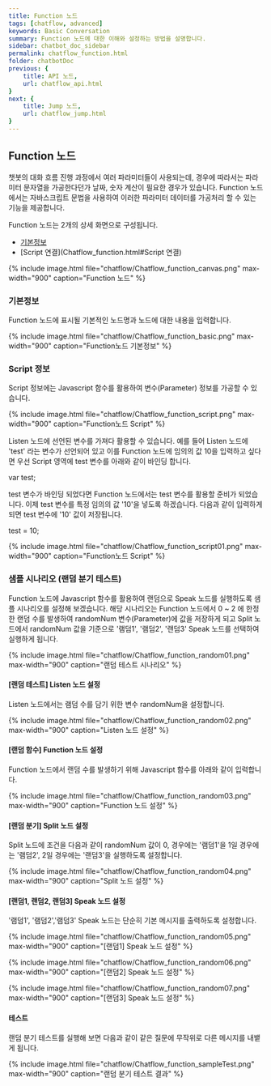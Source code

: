 ```yaml
---
title: Function 노드
tags: [chatflow, advanced]
keywords: Basic Conversation
summary: Function 노드에 대한 이해와 설정하는 방법을 설명합니다.
sidebar: chatbot_doc_sidebar
permalink: chatflow_function.html
folder: chatbotDoc
previous: {
    title: API 노드,
    url: chatflow_api.html
}
next: {
    title: Jump 노드,
    url: chatflow_jump.html
}
---
```


## Function 노드

챗봇의 대화 흐름 진행 과정에서 여러 파라미터들이 사용되는데, 경우에 따라서는 파라미터 문자열을 가공한다던가 날짜, 숫자 계산이 필요한 경우가 있습니다. 
Function 노드에서는 자바스크립트 문법을 사용하여 이러한 파라미터 데이터를 가공처리 할 수 있는 기능을 제공합니다. 


Function 노드는 2개의 상세 화면으로 구성됩니다.
- [기본정보](Chatflow_function.html#기본정보)
- [Script 연결](Chatflow_function.html#Script 연결)

{% include image.html file="chatflow/Chatflow_function_canvas.png" max-width="900" caption="Function 노드" %}

### 기본정보

Function 노드에 표시될 기본적인 노드명과 노드에 대한 내용을 입력합니다.

{% include image.html file="chatflow/Chatflow_function_basic.png" max-width="900" caption="Function노드 기본정보" %}

### Script 정보

Script 정보에는 Javascript 함수를 활용하여 변수(Parameter) 정보를 가공할 수 있습니다. 

{% include image.html file="chatflow/Chatflow_function_script.png" max-width="900" caption="Function노드 Script" %}

Listen 노드에 선언된 변수를 가져다 활용할 수 있습니다.
예를 들어 Listen 노드에 'test' 라는 변수가 선언되어 있고 이를 Function 노드에 임의의 값 10을 입력하고 싶다면
우선 Script 영역에 test 변수를 아래와 같이 바인딩 합니다. 

var test;

test 변수가 바인딩 되었다면 Function 노드에서는 test 변수를 활용할 준비가 되었습니다. 
이제 test 변수를 특정 임의의 값 '10'을 넣도록 하겠습니다. 
다음과 같이 입력하게 되면 test 변수에 '10' 값이 저장됩니다. 

test = 10;

{% include image.html file="chatflow/Chatflow_function_script01.png" max-width="900" caption="Function노드 Script" %}


### 샘플 시나리오 (랜덤 분기 테스트)

Function 노드에 Javascript 함수를 활용하여 랜덤으로 Speak 노드를 실행하도록 샘플 시나리오를 설정해 보겠습니다. 
해당 시나리오는 Function 노드에서 0 ~ 2 에 한정한 랜덤 수를 발생하여 randomNum 변수(Parameter)에 값을 저장하게 되고 Split 노드에서 randomNum 값을 기준으로
'램덤1', '램덤2', '랜덤3' Speak 노드를 선택하여 실행하게 됩니다. 

{% include image.html file="chatflow/Chatflow_function_random01.png" max-width="900" caption="랜덤 테스트 시나리오" %}

#### [랜덤 테스트] Listen 노드 설정

Listen 노드에서는 램덤 수를 담기 위한 변수 randomNum을 설정합니다. 

{% include image.html file="chatflow/Chatflow_function_random02.png" max-width="900" caption="Listen 노드 설정" %}

#### [랜덤 함수] Function 노드 설정

Function 노드에서 랜덤 수를 발생하기 위해 Javascript 함수를 아래와 같이 입력합니다. 

{% include image.html file="chatflow/Chatflow_function_random03.png" max-width="900" caption="Function 노드 설정" %}

#### [랜덤 분기] Split 노드 설정

Split 노드에 조건을 다음과 같이 randomNum 값이 0, 경우에는 '램덤1'을 1일 경우에는 '램덤2', 2일 경우에는 '랜덤3'을 실행하도록 설정합니다.

{% include image.html file="chatflow/Chatflow_function_random04.png" max-width="900" caption="Split 노드 설정" %}

#### [랜덤1, 랜덤2, 랜덤3] Speak 노드 설정

'램덤1', '램덤2','램덤3' Speak 노드는 단순히 기본 메시지를 출력하도록 설정합니다.

{% include image.html file="chatflow/Chatflow_function_random05.png" max-width="900" caption="[랜덤1] Speak 노드 설정" %}

{% include image.html file="chatflow/Chatflow_function_random06.png" max-width="900" caption="[랜덤2] Speak 노드 설정" %}

{% include image.html file="chatflow/Chatflow_function_random07.png" max-width="900" caption="[랜덤3] Speak 노드 설정" %}


#### 테스트

랜덤 분기 테스트를 실행해 보면 다음과 같이 같은 질문에 무작위로 다른 메시지를 내뱉게 됩니다. 

{% include image.html file="chatflow/Chatflow_function_sampleTest.png" max-width="900" caption="랜덤 분기 테스트 결과" %}
